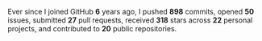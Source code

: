 Ever since I joined GitHub **6** years ago, I pushed **898** commits, opened **50** issues, submitted **27** pull requests, received **318** stars across **22** personal projects, and contributed to **20** public repositories.